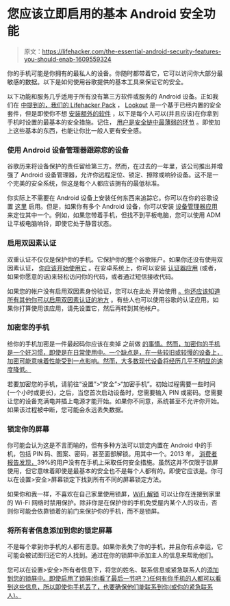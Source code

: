 # 您应该立即启用的基本 Android 安全功能

> 原文：<https://lifehacker.com/the-essential-android-security-features-you-should-enab-1609559324>

你的手机可能是你拥有的最私人的设备。你随时都带着它，它可以访问你大部分最敏感的数据。以下是如何使用谷歌提供的基本工具来保证它的安全。



以下功能和服务几乎适用于所有没有第三方软件或服务的 Android 设备。正如我们在 [中提到的，我们的 Lifehacker Pack](https://lifehacker.com/lifehacker-pack-for-android-our-list-of-the-essential-819094535) ， [Lookout](https://play.google.com/store/apps/details?id=com.lookout&hl=en) 是一个基于已经内置的安全套件，但是即使你不想 [安装额外的软件](http://lifehacker.com/android-security-apps-that-keep-you-safe-without-killin-1203972514) ，以下是每个人可以(并且应该)在你拿到手机时设置的最基本的安全措施。记住， [用户是安全链中最薄弱的环节](http://lifehacker.com/how-secure-is-android-really-1446328680) 。即使加上这些基本的东西，也能让你比一般人更有安全感。

### **使用 Android 设备管理器跟踪您的设备**

谷歌历来将设备保护的责任留给第三方。然而，在过去的一年里，该公司推出并增强了 Android 设备管理器，允许你远程定位、锁定、擦除或响铃设备。这不是一个完美的安全系统，但这是每个人都应该拥有的最低标准。

你实际上不需要在 Android 设备上安装任何东西来追踪它。你可以在你的谷歌设置 [这里](https://support.google.com/accounts/answer/3265955?hl=en) 启用。但是，如果你有多个 Android 设备，你可以安装 [设备管理器应用](https://play.google.com/store/apps/details?id=com.google.android.apps.adm) 来定位其中一个。例如，如果您带着手机，但找不到平板电脑，您可以使用 ADM 让平板电脑响铃，即使它处于静音状态。

### **启用双因素认证**

双重认证不仅仅是保护你的手机。它保护你的整个谷歌账户。如果你还没有使用双因素认证， [你应该开始使用它](https://lifehacker.com/please-turn-on-two-factor-authentication-5932700) 。在安卓系统上，你可以安装 [认证器应用](https://play.google.com/store/apps/details?id=com.google.android.apps.authenticator2) (或者，如果你愿意的话)来轻松访问你的代码，或者通过短信接收代码。

如果您的帐户没有启用双因素身份验证，您可以在此处 开始使用 [。你还应该知道](http://www.google.com/landing/2step/) [所有其他你可以启用双因素认证的地方](https://lifehacker.com/heres-everywhere-you-should-enable-two-factor-authentic-5938565) 。有些人也可以使用谷歌的认证应用。如果你打算使用该应用，请先设置它，然后再转到其他帐户。

### **加密您的手机**

给你的手机加密是一件最起码你应该在卖掉 之前做 [的事情。然而，加密你的手机是一个好习惯，即使是在日常使用中。一个缺点是，在一些较旧或较慢的设备上，加密可能意味着性能受到一点影响。然而，大多数现代设备将经历几乎不明显的速度降低。](https://lifehacker.com/how-do-i-securely-erase-my-phone-before-i-sell-it-5808280)

若要加密您的手机，请前往“设置”>“安全”>“加密手机”。初始过程需要一些时间(一个小时或更长)，之后，当您首次启动设备时，您需要输入 PIN 或密码。您需要让您的设备充满电并插上电源才能开始。如果你不同意，系统甚至不允许你开始。如果该过程被中断，您可能会永远丢失数据。

### **锁定你的屏幕**

你可能会认为这是不言而喻的，但有多种方法可以锁定内置在 Android 中的手机，包括 PIN 码、图案、密码，甚至面部解锁。用其中一个。2013 年， [消费者报告发现，](http://www.consumerreports.org/cro/news/2013/05/consumer-reports-39-percent-of-smart-phone-users-don-t-secure-their-phones/index.htm)39%的用户没有在手机上采取任何安全措施。虽然这并不仅限于锁屏使用，但它意味着即使是最基本的安全也不是每个人都有的。即使它应该是。你可以在设置>安全>屏幕锁定下找到所有不同的屏幕锁定方法。

如果你和我一样，不喜欢在自己家里使用锁屏，[WiFi 解锁](https://lifehacker.com/unlock-with-wifi-disables-your-password-protected-locks-5788727) 可以让你在连接到家里的 Wi-Fi 网络时禁用保护。除非你是在保护你的手机免受屋内某个人的攻击，否则你可能会依靠锁着的前门来保护你的手机，而不是锁屏。

### **将所有者信息添加到您的锁定屏幕**

不是每个拿到你手机的人都有恶意。如果你丢失了你的手机，并且你有点幸运，它可能会被试图归还它的人找到。通过在你的锁屏中添加主人的信息来帮助他们。

您可以在设置>安全>所有者信息下，将您的姓名、联系信息或紧急联系人的[添加到您的锁屏中。即使启用了锁屏(你看了最后一节吧？)任何有你手机的人都可以看到这些信息，所以即使你手机丢了，也要确保他们能联系到你(或你的紧急联系人)。](https://lifehacker.com/add-emergency-contact-information-to-your-phones-lock-909275428)